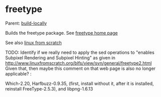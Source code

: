 freetype
========

Parent: [build-locally](../../README.md)

Builds the freetype package. See [freetype home page](http://www.freetype.org/)

See also [linux from scratch](http://www.linuxfromscratch.org/blfs/view/svn/general/freetype2.html)

TODO: Identify if we really need to apply the sed operations to
"enables Subpixel Rendering and Subpixel Hinting" as given in
http://www.linuxfromscratch.org/blfs/view/svn/general/freetype2.html
Given that, then maybe this comment on that web page is also no longer applicable? :

  Which-2.20, Harfbuzz-0.9.35, (first, install without it, after it is installed, reinstall FreeType-2.5.3), and libpng-1.6.13
